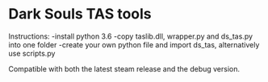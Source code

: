 # Dark Souls TAS tools
 
 Instructions:
    -install python 3.6
    -copy taslib.dll, wrapper.py and ds_tas.py into one folder
    -create your own python file and import ds_tas, alternatively use scripts.py

Compatible with both the latest steam release and the debug version.